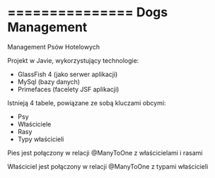 ===============
Dogs Management
===============

Management Psów Hotelowych

Projekt w Javie, wykorzystujący technologie:
- GlassFish 4 (jako serwer aplikacji)
- MySql (bazy danych)
- Primefaces (facelety JSF aplikacji)

Istnieją 4 tabele, powiązane ze sobą kluczami obcymi:
- Psy
- Właściciele
- Rasy
- Typy właścicieli


Pies jest połączony w relacji @ManyToOne z właścicielami i rasami

Właściciel jest połączony w relacji @ManyToOne z typami właścicieli
